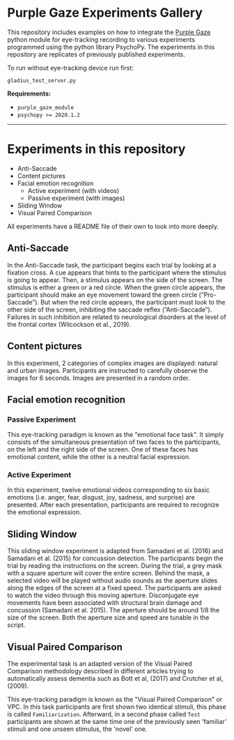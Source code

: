 # Purple Gaze Experiments Gallery

This repository includes examples on how to integrate the [Purple Gaze](https://purplegaze.io/) python module for eye-tracking recording to various experiments programmed using the python library PsychoPy. The experiments in this repository are replicates of previously published experiments.

To run without eye-tracking device run first:

    gladius_test_server.py

**Requirements:**

- `purple_gaze_module`
- `psychopy >= 2020.1.2`

---------
# Experiments in this repository

- Anti-Saccade
- Content pictures
- Facial emotion recognition
  - Active experiment (with videos)
  - Passive experiment (with images)
- Sliding Window
- Visual Paired Comparison

All experiments have a README file of their own to look into more deeply.

## Anti-Saccade

In the Anti-Saccade task, the participant begins each trial by looking at a fixation cross. A cue appears that hints to the participant where the stimulus is going to appear. Then, a stimulus appears on the side of the screen. The stimulus is either a green or a red circle. When the green circle appears, the participant should make an eye movement toward the green circle (”Pro-Saccade”). But when the red circle appears, the participant must look to the other side of the screen, inhibiting the saccade reflex (”Anti-Saccade”). Failures in such inhibition are related to neurological disorders at the level of the frontal cortex (Wilcockson et al., 2019). 

## Content pictures

In this experiment, 2 categories of complex images are displayed: natural and urban images. Participants are instructed to carefully observe the images for 6 seconds. Images are presented in a random order.

## Facial emotion recognition

### Passive Experiment

This eye-tracking paradigm is known as the "emotional face task". It simply consists of the simultaneous presentation of two faces to the participants, on the left and the right side of the screen. One of these faces has emotional content, while the other is a neutral facial expression.

### Active Experiment

In this experiment, twelve emotional videos corresponding to six basic emotions (i.e. anger, fear, disgust, joy, sadness, and surprise) are presented. After each presentation, participants are required to recognize the emotional expression.

## Sliding Window

This sliding window experiment is adapted from Samadani et al. (2016) and Samadani et al. (2015) for concussion detection. The participants begin the trial by reading the instructions on the screen. During the trial, a grey mask with a square aperture will cover the entire screen. Behind the mask, a selected video will be played without audio sounds as the aperture slides along the edges of the screen at a fixed speed. The participants are asked to watch the video through this moving aperture. Disconjugate eye movements have been associated with structural brain damage and concussion (Samadani et al. 2015). The aperture should be around 1/8 the size of the screen. Both the aperture size and speed are tunable in the script.

## Visual Paired Comparison

The experimental task is an adapted version of the Visual Paired Comparison methodology described in different articles trying to automatically assess dementia such as Bott et al, (2017) and Crutcher et al, (2009).

This eye-tracking paradigm is known as the "Visual Paired Comparison" or VPC. In this task participants are first shown two identical stimuli, this phase is called `Familiarization`. Afterward, in a second phase called `Test` participants are shown at the same time one of the previously seen 'familiar' stimuli and one unseen stimulus, the 'novel' one.
